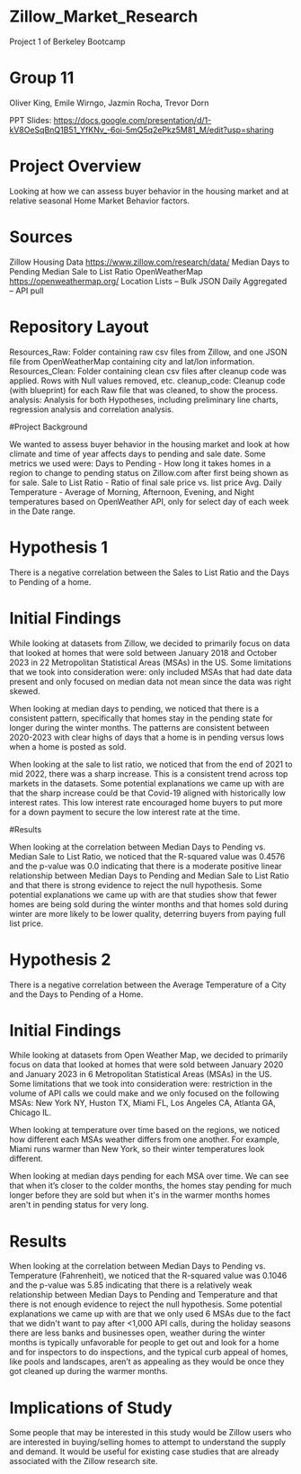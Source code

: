 # Zillow_Market_Research
Project 1 of Berkeley Bootcamp

# Group 11

Oliver King, Emile Wirngo, Jazmin Rocha, Trevor Dorn

PPT Slides: https://docs.google.com/presentation/d/1-kV8OeSqBnQ1B51_YfKNv_-6oi-5mQ5q2ePkz5M81_M/edit?usp=sharing 

# Project Overview

Looking at how we can assess buyer behavior in the housing market and at relative seasonal Home Market Behavior factors.

# Sources

Zillow Housing Data https://www.zillow.com/research/data/
        	Median Days to Pending
        	Median Sale to List Ratio
OpenWeatherMap https://openweathermap.org/
        	Location Lists – Bulk JSON
        	Daily Aggregated – API pull

# Repository Layout

Resources_Raw: Folder containing raw csv files from Zillow, and one JSON file from OpenWeatherMap containing city and lat/lon information.
Resources_Clean: Folder containing clean csv files after cleanup code was applied. Rows with Null values removed, etc.
cleanup_code: Cleanup code (with blueprint) for each Raw file that was cleaned, to show the process.
analysis: Analysis for both Hypotheses, including preliminary line charts, regression analysis and correlation analysis.

#Project Background

We wanted to assess buyer behavior in the housing market and look at how climate and time of year affects days to pending and sale date. Some metrics we used were: 
Days to Pending - How long it takes homes in a region to change to pending status on Zillow.com after first being shown as for sale.
Sale to List Ratio - Ratio of final sale price vs. list price
Avg. Daily Temperature - Average of Morning, Afternoon, Evening, and Night temperatures based on OpenWeather API, only for select day of each week in the Date range.

# Hypothesis 1

There is a negative correlation between the Sales to List Ratio and the Days to Pending of a home.

# Initial Findings

While looking at datasets from Zillow, we decided to primarily focus on data that looked at homes that were sold between January 2018 and October 2023 in 22 Metropolitan Statistical Areas (MSAs) in the US. Some limitations that we took into consideration were: only included MSAs that had date data present and only focused on median data not mean since the data was right skewed.

When looking at median days to pending, we noticed that there is a consistent pattern, specifically that homes stay in the pending state for longer during the winter months. The patterns are consistent between 2020-2023 with clear highs of days that a home is in pending versus lows when a home is posted as sold.

When looking at the sale to list ratio, we noticed that from the end of 2021 to mid 2022, there was a sharp increase. This is a consistent trend across top markets in the datasets. Some potential explanations we came up with are that the sharp increase could be that Covid-19 aligned with historically low interest rates. This low interest rate encouraged home buyers to put more for a down payment to secure the low interest rate at the time.

#Results

When looking at the correlation between Median Days to Pending vs. Median Sale to List Ratio, we noticed that the R-squared value was 0.4576 and the p-value was 0.0 indicating that there is a moderate positive linear relationship between Median Days to Pending and Median Sale to List Ratio and that there is strong evidence to reject the null hypothesis. Some potential explanations we came up with are that studies show that fewer homes are being sold during the winter months and that homes sold during winter are more likely to be lower quality, deterring buyers from paying full list price.

# Hypothesis 2

There is a negative correlation between the Average Temperature of a City and the Days to Pending of a Home.

# Initial Findings

While looking at datasets from Open Weather Map, we decided to primarily focus on data that looked at homes that were sold between January 2020 and January 2023 in 6 Metropolitan Statistical Areas (MSAs) in the US. Some limitations that we took into consideration were: restriction in the volume of API calls we could make and we only focused on the following MSAs: New York NY, Huston TX, Miami FL, Los Angeles CA, Atlanta GA, Chicago IL.
 
When looking at temperature over time based on the regions, we noticed how different each MSAs weather differs from one another. For example, Miami runs warmer than New York, so their winter temperatures look different. 

When looking at median days pending for each MSA over time. We can see that when it’s closer to the colder months, the homes stay pending for much longer before they are sold but when it's in the warmer months homes aren't in pending status for very long.

# Results

When looking at the correlation between Median Days to Pending vs. Temperature (Fahrenheit), we noticed that the R-squared value was 0.1046 and the p-value was 5.85 indicating that there is a relatively weak relationship between Median Days to Pending and Temperature and that there is not enough evidence to reject the null hypothesis. Some potential explanations we came up with are that we only used 6 MSAs due to the fact that we didn't want to pay after <1,000 API calls, during the holiday seasons there are less banks and businesses open, weather during the winter months is typically unfavorable for people to get out and look for a home and for inspectors to do inspections, and the typical curb appeal of homes, like pools and landscapes, aren’t as appealing as they would be once they got cleaned up during the warmer months.

# Implications of Study

Some people that may be interested in this study would be Zillow users who are interested in buying/selling homes to attempt to understand the supply and demand.
It would be useful for existing case studies that are already associated with the Zillow research site.
